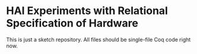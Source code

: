 
# HAI Experiments with Relational Specification of Hardware

This is just a sketch repository.  All files should be single-file Coq code right now.


